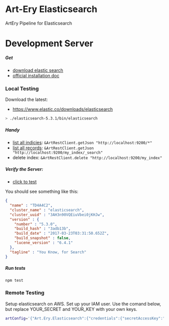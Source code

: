 # Art-Ery Elasticsearch

ArtEry Pipeline for Elasticsearch

# Development Server

##### Get

* [download elastic search](https://www.elastic.co/downloads/elasticsearch)
* [official installation doc](https://www.elastic.co/guide/en/elasticsearch/guide/current/running-elasticsearch.html)

### Local Testing

Download the latest:

* https://www.elastic.co/downloads/elasticsearch

```bash
> ./elasticsearch-5.3.1/bin/elasticsearch
```

##### Handy

* [list all indicies](http://localhost:9200/*?pretty): `&ArtRestClient.getJson "http://localhost:9200/*"`
* [list all records](http://localhost:9200/my_index/_search?pretty): `&ArtRestClient.getJson "http://localhost:9200/my_index/_search"`
* delete index: `&ArtRestClient.delete "http://localhost:9200/my_index"`


##### Verify the Server:

* [click to test](http://localhost:9200/?pretty)

You should see something like this:

```json
{
  "name" : "TD4A4C2",
  "cluster_name" : "elasticsearch",
  "cluster_uuid" : "3AH3n90VQEiuVbei0jKHJw",
  "version" : {
    "number" : "5.3.0",
    "build_hash" : "3adb13b",
    "build_date" : "2017-03-23T03:31:50.652Z",
    "build_snapshot" : false,
    "lucene_version" : "6.4.1"
  },
  "tagline" : "You Know, for Search"
}
```

##### Run tests

```
npm test
```


### Remote Testing

Setup elasticsearch on AWS. Set up your IAM user. Use the comand below, but replace YOUR_SECRET and YOUR_KEY with your own keys.

```bash
artConfig='{"Art.Ery.Elasticsearch":{"credentials":{"secretAccessKey":"YOUR_SECRET","accessKeyId":"YOUR_KEY"},"endpoint":"https://search-imikimi-zo-ws32l6szgwqfv6hivvp7j5wlsq.us-east-1.es.amazonaws.com"}}' npm test
```

